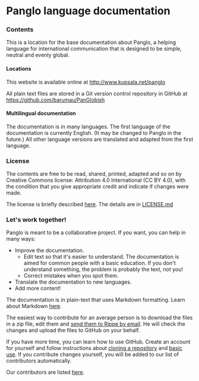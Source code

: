 # Panglo language documentation

### Contents

This is a location for the base documentation about Panglo, a helping language
 for international communication that is designed to be simple, neutral and
evenly global.

#### Locations

This website is available online at http://www.kupsala.net/panglo

All plain text files are stored in a Git version control repository in GitHub
at https://github.com/barumau/PanGlobish

#### Multilingual documentation

The documentation is in many languages. The first language of the documentation
is currently English. (It may be changed to Panglo in the future.) All other
language versions are translated and adapted from the first language.

### License

The contents are free to be read, shared, printed, adapted and so on by
Creative Commons license: Attribution 4.0 International (CC BY 4.0), with the
condition that you give appropriate credit and indicate if changes were made.

The license is briefly described [here](https://creativecommons.org/licenses/by/4.0/deed.en).
The details are in [LICENSE.md](LICENSE.md)

### Let's work together!

Panglo is meant to be a collaborative project. If you want, you can help in
many ways:

- Improve the documentation.
   - Edit text so that it's easier to understand. The documentation is aimed
     for common people with a basic education. If you don't understand
     something, the problem is probably the text, not you!
   - Correct mistakes when you spot them.
- Translate the documentation to new languages.
- Add more content!

The documentation is in plain-text that uses Markdown formatting. Learn about
Markdown [here](https://guides.github.com/features/mastering-markdown/).

The easiest way to contribute for an average person is to download the files in
a zip file, edit them and [send them to Rippe by email](mailto:risto@kupsala.net).
He will check the changes and upload the files to GitHub on your behalf.

If you have more time, you can learn how to use GitHub. Create an account for
yourself and follow instructions about [cloning a repository](https://guides.github.com/activities/forking/)
and [basic use](https://guides.github.com/activities/hello-world/). If you
contribute changes yourself, you will be added to our list of contributors
automatically.

Our contributors are listed [here](https://github.com/barumau/PanGlobish/graphs/contributors).

